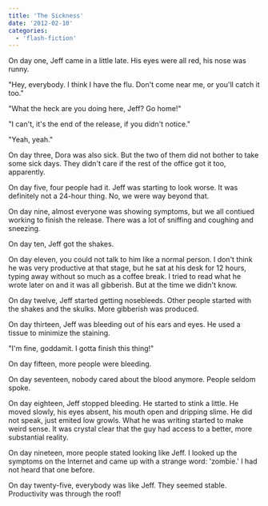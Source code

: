 ```yaml
---
title: 'The Sickness'
date: '2012-02-10'
categories:
  - 'flash-fiction'
---
```


On day one, Jeff came in a little late. His eyes were all red, his nose was
runny.

"Hey, everybody. I think I have the flu. Don't come near me, or you'll catch it
too."

"What the heck are you doing here, Jeff? Go home!"

"I can't, it's the end of the release, if you didn't notice."

"Yeah, yeah."

On day three, Dora was also sick. But the two of them did not bother to take
some sick days. They didn't care if the rest of the office got it too,
apparently.

On day five, four people had it. Jeff was starting to look worse. It was
definitely not a 24-hour thing. No, we were way beyond that.

On day nine, almost everyone was showing symptoms, but we all contiued working
to finish the release. There was a lot of sniffing and coughing and sneezing.

On day ten, Jeff got the shakes.

On day eleven, you could not talk to him like a normal person. I don't think he
was very productive at that stage, but he sat at his desk for 12 hours, typing
away without so much as a coffee break. I tried to read what he wrote later on
and it was all gibberish. But at the time we didn't know.

On day twelve, Jeff started getting nosebleeds. Other people started with the
shakes and the skulks. More gibberish was produced.

On day thirteen, Jeff was bleeding out of his ears and eyes. He used a tissue to
minimize the staining.

"I'm fine, goddamit. I gotta finish this thing!"

On day fifteen, more people were bleeding.

On day seventeen, nobody cared about the blood anymore. People seldom spoke.

On day eighteen, Jeff stopped bleeding. He started to stink a little. He moved
slowly, his eyes absent, his mouth open and dripping slime. He did not speak,
just emited low growls. What he was writing started to make weird sense. It was
crystal clear that the guy had access to a better, more substantial reality.

On day nineteen, more people stated looking like Jeff. I looked up the symptoms
on the Internet and came up with a strange word: 'zombie.' I had not heard that
one before.

On day twenty-five, everybody was like Jeff. They seemed stable. Productivity
was through the roof!

